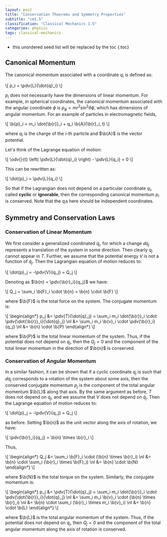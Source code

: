 ```yaml
---
layout: post
title: "Conservation Theorems and Symmetry Properties"
subtitle: "cm1.5"
classification: "Classical Mechanics 1.5"
categories: physics
tags: classical-mechanics
---
```


<!--more-->
* this unordered seed list will be replaced by the toc
{:toc}

## Canonical Momentum

The canonical momentum associated with a coordinate $q_i$ is defined as:

\\[
p_i = \pdv{L}{\dot{q}_i}
\\]

$p_i$ does not necessarily have the dimensions of linear momentum. For example, in spherical coordinates, the canonical momentum associated with the angular coordinate $\phi$ is $p_\phi = m r^2 \sin^2\theta \dot{\phi}$, which has dimensions of angular momentum.
For an example of particles in electromagnetic fields,

\\[
\b{p}_i = m_i \dot{\b{r}}_i + q_i \b{A}(\b{r}_i, t)
\\]

where $q_i$ is the charge of the $i$-th particle and $\b{A}$ is the vector potential.

Let's think of the Lagrange equation of motion:

\\[
\odv{}{t} \left( \pdv{L}{\dot{q}_i} \right) - \pdv{L}{q_i} = 0
\\]

This can be rewritten as:

\\[
\dot{p}_i = \pdv{L}{q_i}
\\]

So that if the Lagrangian does not depend on a particular coordinate $q_i$, called **cyclic** or **ignorable**, then the corresponding canonical momentum $p_i$ is conserved.
Note that the $q_i$s here should be independent coordinates.

## Symmetry and Conservation Laws

### Conservation of Linear Momentum

We first consider a generalized coordinated $q_j$, for which a change $\dd{q_j}$
represents a translation of the system in some direction.
Then clearly $q_j$ cannot appear in $T$. Further, we assume that the potential energy $V$ is not a function of $\dot{q}_j$.
Then the Lagrangian equation of motion reduces to:

\\[
\dot{p}_j = -\pdv{V}{q_j} = Q_j
\\]

Denoting as $\b{n} = \pdv{\b{r}_i}{q_j}$ we have:

\\[
Q_j = \sum_i \b{F}_i \cdot \b{n} = \b{n} \cdot \b{F}
\\]

where $\b{F}$ is the total force on the system.
The conjugate momentum is:

\\[
\begin{align\*}
p_j &= \pdv{T}{\dot{q}_j} = \sum_i m_i \dot{\b{r}}_i \cdot \pdv{\dot{\b{r}}_i}{\dot{q}_j} \nl
&= \sum_i m_i \b{v}_i \cdot \pdv{\b{r}_i}{q_j} \nl
&= \b{n} \cdot \b{P}
\end{align\*}
\\]

where $\b{P}$ is the total linear momentum of the system.
Thus, if the potential does not depend on $q_j$, then the $Q_j = 0$ and the component of the total linear momentum in the direction of $\b{n}$ is conserved.

### Conservation of Angular Momentum

In a similar fashion, it can be shown that if a cyclic coordinate $q_j$ is such that
$\dd{q_j}$ corresponds to a rotation of the system about some axis, then the conserved conjugate momentum $p_j$ is the component of the total angular momentum $\b{L}$ along that axis.
By the same argument as before, $T$ does not depend on $q_j$, and we assume that $V$ does not depend on $\dot{q}_j$.
Then the Lagrange equation of motion reduces to:

\\[
\dot{p}_j = -\pdv{V}{q_j} = Q_j
\\]

as before. Setting $\b{n}$ as the unit vector along the axis of rotation, we have:

\\[
\pdv{\b{r}_i}{q_j} = \b{n} \times \b{r}_i
\\]

Thus,

\\[
\begin{align\*}
Q_j &= \sum_i \b{F}_i \cdot (\b{n} \times \b{r}_i) \nl
&= \b{n} \cdot \sum_i (\b{r}_i \times \b{F}_i) \nl
&= \b{n} \cdot \b{N}
\end{align\*}
\\]

where $\b{N}$ is the total torque on the system.
Similarly, the conjugate momentum is:

\\[
\begin{align\*}
p_j &= \pdv{T}{\dot{q}_j} = \sum_i m_i \dot{\b{r}}_i \cdot \pdv{\dot{\b{r}}_i}{\dot{q}_j} \nl
&= \sum_i m_i \b{v}_i \cdot (\b{n} \times \b{r}_i) \nl
&= \b{n} \cdot \sum_i (\b{r}_i \times m_i \b{v}_i) \nl
&= \b{n} \cdot \b{L}
\end{align\*}
\\]

where $\b{L}$ is the total angular momentum of the system.
Thus, if the potential does not depend on $q_j$, then $Q_j = 0$ and the component of the total angular momentum along the axis of rotation is conserved.